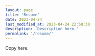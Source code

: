 ```yaml
---
layout: page
title: 'Resume'
date: 2023-04-24
last_modified_at: 2023-04-24 22:58:30
description: 'Description here.'
permalink: '/resume/'
---
```

Copy here.